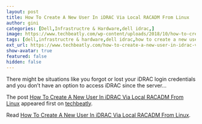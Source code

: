 ```yaml
---
layout: post
title: How To Create A New User In iDRAC Via Local RACADM From Linux
author: gini
categories: [Dell,Infrastructre & Hardware,dell idrac,]
image: https://www.techbeatly.com/wp-content/uploads/2018/10/how-to-create-a-new-user-in-idrac-via-local-racadm-from-linux-cover-720x340.png
tags: [dell,infrastructre & hardware,dell idrac,how to create a new user in idrac via local racadm from linux,idrac user,racadm,]
ext_url: https://www.techbeatly.com/how-to-create-a-new-user-in-idrac-via-local-racadm-from-linux/
show-avatar: true
featured: false
hidden: false
---
```


<p>There might be situations like you forgot or lost your iDRAC login credentials and you don&#8217;t have an option to access iDRAC since the server&#46;&#46;&#46;</p>
<p>The post <a href="https://www.techbeatly.com/how-to-create-a-new-user-in-idrac-via-local-racadm-from-linux/">How To Create A New User In iDRAC Via Local RACADM From Linux</a> appeared first on <a href="https://www.techbeatly.com">techbeatly</a>.</p>

Read [How To Create A New User In iDRAC Via Local RACADM From Linux](https://www.techbeatly.com/how-to-create-a-new-user-in-idrac-via-local-racadm-from-linux/).